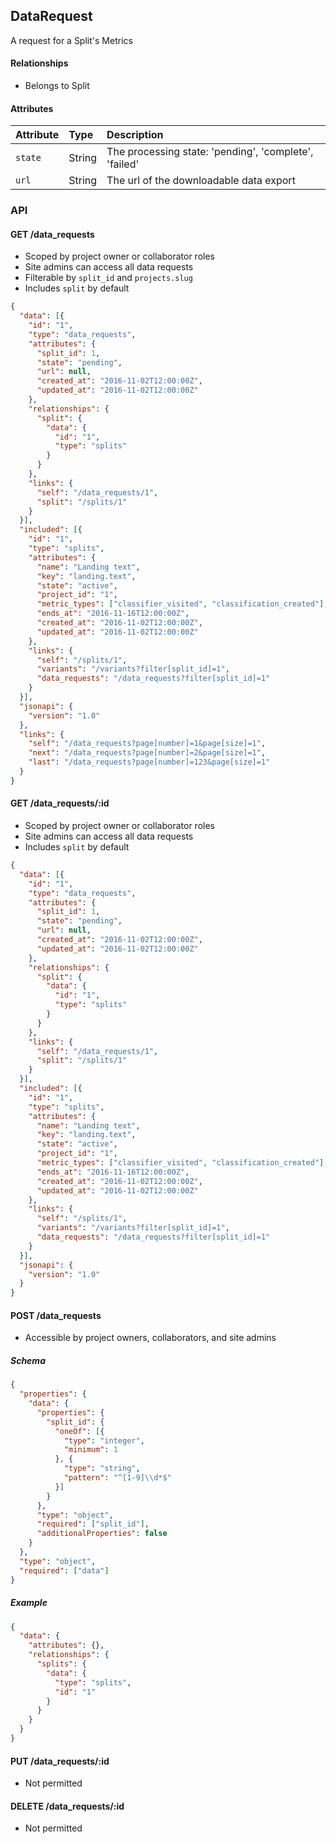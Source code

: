 ## DataRequest

A request for a Split's Metrics

#### Relationships

- Belongs to Split

#### Attributes

| Attribute | Type   | Description |
| :-------- | :----- | :---------- |
| `state`   | String | The processing state: 'pending', 'complete', 'failed' |
| `url`     | String | The url of the downloadable data export |


### API

#### GET /data_requests

- Scoped by project owner or collaborator roles
- Site admins can access all data requests
- Filterable by `split_id` and `projects.slug`
- Includes `split` by default

``` json
{
  "data": [{
    "id": "1",
    "type": "data_requests",
    "attributes": {
      "split_id": 1,
      "state": "pending",
      "url": null,
      "created_at": "2016-11-02T12:00:00Z",
      "updated_at": "2016-11-02T12:00:00Z"
    },
    "relationships": {
      "split": {
        "data": {
          "id": "1",
          "type": "splits"
        }
      }
    },
    "links": {
      "self": "/data_requests/1",
      "split": "/splits/1"
    }
  }],
  "included": [{
    "id": "1",
    "type": "splits",
    "attributes": {
      "name": "Landing text",
      "key": "landing.text",
      "state": "active",
      "project_id": "1",
      "metric_types": ["classifier_visited", "classification_created"],
      "ends_at": "2016-11-16T12:00:00Z",
      "created_at": "2016-11-02T12:00:00Z",
      "updated_at": "2016-11-02T12:00:00Z"
    },
    "links": {
      "self": "/splits/1",
      "variants": "/variants?filter[split_id]=1",
      "data_requests": "/data_requests?filter[split_id]=1"
    }
  }],
  "jsonapi": {
    "version": "1.0"
  },
  "links": {
    "self": "/data_requests?page[number]=1&page[size]=1",
    "next": "/data_requests?page[number]=2&page[size]=1",
    "last": "/data_requests?page[number]=123&page[size]=1"
  }
}
```

#### GET /data_requests/:id

- Scoped by project owner or collaborator roles
- Site admins can access all data requests
- Includes `split` by default

``` json
{
  "data": [{
    "id": "1",
    "type": "data_requests",
    "attributes": {
      "split_id": 1,
      "state": "pending",
      "url": null,
      "created_at": "2016-11-02T12:00:00Z",
      "updated_at": "2016-11-02T12:00:00Z"
    },
    "relationships": {
      "split": {
        "data": {
          "id": "1",
          "type": "splits"
        }
      }
    },
    "links": {
      "self": "/data_requests/1",
      "split": "/splits/1"
    }
  }],
  "included": [{
    "id": "1",
    "type": "splits",
    "attributes": {
      "name": "Landing text",
      "key": "landing.text",
      "state": "active",
      "project_id": "1",
      "metric_types": ["classifier_visited", "classification_created"],
      "ends_at": "2016-11-16T12:00:00Z",
      "created_at": "2016-11-02T12:00:00Z",
      "updated_at": "2016-11-02T12:00:00Z"
    },
    "links": {
      "self": "/splits/1",
      "variants": "/variants?filter[split_id]=1",
      "data_requests": "/data_requests?filter[split_id]=1"
    }
  }],
  "jsonapi": {
    "version": "1.0"
  }
}
```

#### POST /data_requests

- Accessible by project owners, collaborators, and site admins

##### Schema

``` json
{
  "properties": {
    "data": {
      "properties": {
        "split_id": {
          "oneOf": [{
            "type": "integer",
            "minimum": 1
          }, {
            "type": "string",
            "pattern": "^[1-9]\\d*$"
          }]
        }
      },
      "type": "object",
      "required": ["split_id"],
      "additionalProperties": false
    }
  },
  "type": "object",
  "required": ["data"]
}
```

##### Example

``` json
{
  "data": {
    "attributes": {},
    "relationships": {
      "splits": {
        "data": {
          "type": "splits",
          "id": "1"
        }
      }
    }
  }
}
```

#### PUT /data_requests/:id

- Not permitted

#### DELETE /data_requests/:id

- Not permitted
